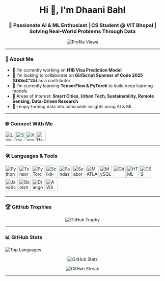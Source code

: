 <h1 align="center">Hi 👋, I'm Dhaani Bahl</h1>
<h3 align="center">🚀 Passionate AI & ML Enthusiast | CS Student @ VIT Bhopal | Solving Real-World Problems Through Data</h3>

<p align="center">
  <img src="https://komarev.com/ghpvc/?username=dhaanibahl&label=Profile%20views&color=0e75b6&style=flat" alt="Profile Views" />
</p>

---

### 🔬 About Me
- 🔭 I’m currently working on **H1B Visa Prediction Model**
- 👯 I’m looking to collaborate on **GirlScript Summer of Code 2025 (GSSoC'25)** as a contributor
- 🌱 I’m currently learning **TensorFlow & PyTorch** to build deep learning models
- 🎯 Areas of Interest: **Smart Cities, Urban Tech, Sustainability, Remote Sensing, Data-Driven Research**
- 🧠 I enjoy turning data into actionable insights using AI & ML

---

### 🌐 Connect With Me

<p align="left">
  <a href="https://www.linkedin.com/in/dhaani-bahl-15923024b/" target="_blank">
    <img align="center" src="https://cdn.jsdelivr.net/gh/devicons/devicon/icons/linkedin/linkedin-original.svg" alt="LinkedIn" height="30" width="30" />
  </a>
  <a href="https://stackoverflow.com/users/22064084/dhaani-bahl" target="_blank">
    <img align="center" src="https://cdn.jsdelivr.net/gh/devicons/devicon/icons/stackoverflow/stackoverflow-original.svg" alt="Stack Overflow" height="30" width="30" />
  </a>
  <a href="https://www.kaggle.com/dhaani0802" target="_blank">
    <img align="center" src="https://cdn.jsdelivr.net/gh/devicons/devicon/icons/kaggle/kaggle-original.svg" alt="Kaggle" height="30" width="30" />
  </a>
  <a href="https://www.hackerrank.com/dhaanibahl" target="_blank">
    <img align="center" src="https://cdn.jsdelivr.net/gh/devicons/devicon/icons/hackerrank/hackerrank-original.svg" alt="HackerRank" height="30" width="30" />
  </a>
</p>

---

### 🛠️ Languages & Tools

<p align="left">
  <img src="https://cdn.jsdelivr.net/gh/devicons/devicon/icons/python/python-original.svg" alt="Python" width="40" height="40"/>
  <img src="https://cdn.jsdelivr.net/gh/devicons/devicon/icons/tensorflow/tensorflow-original.svg" alt="TensorFlow" width="40" height="40"/>
  <img src="https://upload.wikimedia.org/wikipedia/commons/1/10/PyTorch_logo_icon.svg" alt="PyTorch" width="40" height="40"/>
  <img src="https://upload.wikimedia.org/wikipedia/commons/0/05/Scikit_learn_logo_small.svg" alt="Scikit-learn" width="40" height="40"/>
  <img src="https://cdn.jsdelivr.net/gh/devicons/devicon/icons/pandas/pandas-original.svg" alt="Pandas" width="40" height="40"/>
  <img src="https://seaborn.pydata.org/_images/logo-mark-lightbg.svg" alt="Seaborn" width="40" height="40"/>
  <img src="https://upload.wikimedia.org/wikipedia/commons/2/21/Matlab_Logo.png" alt="MATLAB" width="40" height="40"/>
  <img src="https://cdn.jsdelivr.net/gh/devicons/devicon/icons/mysql/mysql-original-wordmark.svg" alt="MySQL" width="40" height="40"/>
  <img src="https://cdn.jsdelivr.net/gh/devicons/devicon/icons/git/git-original.svg" alt="Git" width="40" height="40"/>
  <img src="https://cdn.jsdelivr.net/gh/devicons/devicon/icons/html5/html5-original.svg" alt="HTML" width="40" height="40"/>
  <img src="https://cdn.jsdelivr.net/gh/devicons/devicon/icons/css3/css3-original.svg" alt="CSS" width="40" height="40"/>
  <img src="https://cdn.jsdelivr.net/gh/devicons/devicon/icons/javascript/javascript-original.svg" alt="JavaScript" width="40" height="40"/>
  <img src="https://cdn.jsdelivr.net/gh/devicons/devicon/icons/bootstrap/bootstrap-plain.svg" alt="Bootstrap" width="40" height="40"/>
  <img src="https://cdn.jsdelivr.net/gh/devicons/devicon/icons/django/django-plain.svg" alt="Django" width="40" height="40"/>
  <img src="https://cdn.jsdelivr.net/gh/devicons/devicon/icons/amazonwebservices/amazonwebservices-original.svg" alt="AWS" width="40" height="40"/>
</p>

---

### 🏆 GitHub Trophies

<p align="center">
  <img src="https://github-profile-trophy.vercel.app/?username=dhaanibahl&theme=radical&margin-w=10&row=2&column=3" alt="GitHub Trophy" />
</p>

---

### 📊 GitHub Stats

<p align="left">
  <img src="https://github-readme-stats.vercel.app/api/top-langs?username=dhaanibahl&show_icons=true&locale=en&layout=compact" alt="Top Languages" />
</p>

<p align="center">
  <img src="https://github-readme-stats.vercel.app/api?username=dhaanibahl&show_icons=true&locale=en" alt="GitHub Stats" />
</p>

<p align="center">
  <img src="https://github-readme-streak-stats.herokuapp.com/?user=dhaanibahl" alt="GitHub Streak" />
</p>

---
